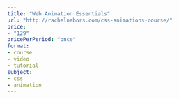 ```yaml
---
title: "Web Animation Essentials"
url: "http://rachelnabors.com/css-animations-course/"
price: 
- "129"
pricePerPeriod: "once"
format: 
- course
- video
- tutorial
subject: 
- css
- animation
---
```

